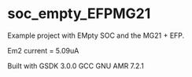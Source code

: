 # soc_empty_EFPMG21

Example project with EMpty SOC and the MG21 + EFP.

Em2 current = 5.09uA

Built with GSDK 3.0.0 GCC GNU AMR 7.2.1
